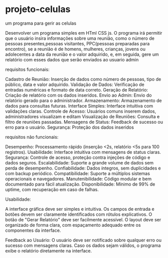 # projeto-celulas
um programa para gerir as celulas 

Desenvolver um programa simples em HTml CSS js. O programa irá permitir que o usuário insira informações sobre uma reunião, como o número de pessoas presentes,pessoas visitantes, PPC(pessoas preparadas para encontro), se a reunião é de homens, mulheres, crianças, jovens ou adolecentes a data da reunião e o valor adquirido, e, em seguida, gere um relatório com esses dados que serão enviados ao usuario admin

requisitos funcionais:

Cadastro de Reunião: Inserção de dados como número de pessoas, tipo de público, data e valor adquirido.
Validação de Dados: Verificação de entradas numéricas e formato de data correto.
Geração de Relatório: Criação de relatório com os dados inseridos.
Envio ao Admin: Envio do relatório gerado para o administrador.
Armazenamento: Armazenamento de dados para consultas futuras.
Interface Simples: Interface intuitiva com validações claras.
Controle de Acesso: Usuários comuns inserem dados, administradores visualizam e editam
Visualização de Reuniões: Consulta e filtro de reuniões passadas.
Mensagens de Status: Feedback de sucesso ou erro para o usuário.
Segurança: Proteção dos dados inseridos

requisitos não funcionais:

Desempenho: Processamento rápido (inserção <2s, relatório <5s para 100 registros).
Usabilidade: Interface intuitiva com mensagens de status claras.
Segurança: Controle de acesso, proteção contra injeções de código e dados seguros.
Escalabilidade: Suporte a grande volume de dados sem perda de desempenho.
Confiabilidade: Dados íntegros, sem duplicidades e com backup periódico.
Compatibilidade: Suporte a múltiplos sistemas operacionais e navegadores.
Manutenibilidade: Código modular e bem documentado para fácil atualização.
Disponibilidade: Mínimo de 99% de uptime, com recuperação em caso de falhas.

Usabilidade:

A interface gráfica deve ser simples e intuitiva.
Os campos de entrada e botões devem ser claramente identificados com rótulos explicativos.
O botão de "Gerar Relatório" deve ser facilmente acessível.
O layout deve ser organizado de forma clara, com espaçamento adequado entre os componentes da interface.

Feedback ao Usuário:
O usuário deve ser notificado sobre qualquer erro ou sucesso com mensagens claras.
Caso os dados sejam válidos, o programa exibe o relatório diretamente na interface.
